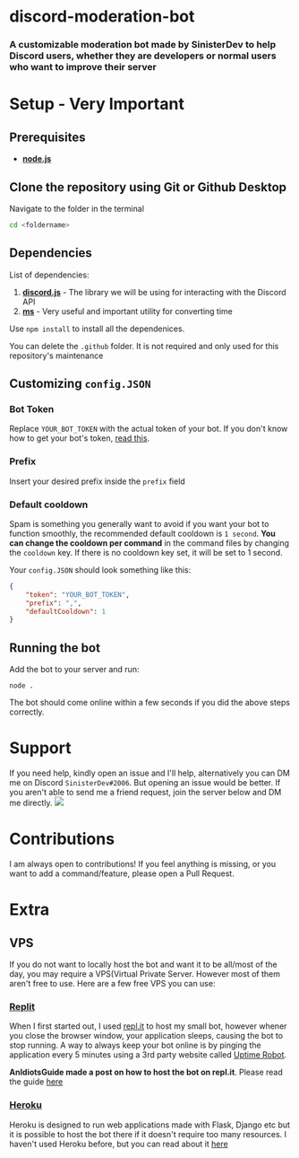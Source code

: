 # discord-moderation-bot
### A customizable moderation bot made by SinisterDev to help Discord users, whether they are developers or normal users who want to improve their server

# Setup - Very Important
## Prerequisites
* **[node.js](https://nodejs.org/en/)**
## Clone the repository using Git or Github Desktop
Navigate to the folder in the terminal
```bash
cd <foldername>
```
## Dependencies
List of dependencies:
1. **[discord.js](https://www.npmjs.com/package/discord.js)** - The library we will be using  for interacting with the Discord API
2. **[ms](https://www.npmjs.com/package/ms)** - Very useful and important utility for converting time

Use `npm install` to install all the dependenices. 

You can delete the `.github` folder. It is not required and only used for this repository's maintenance 

## Customizing `config.JSON`
### Bot Token
Replace `YOUR_BOT_TOKEN` with the actual token of your bot. If you don't know how to get your bot's token, [read this](https://www.writebots.com/discord-bot-token/).
### Prefix
Insert your desired prefix inside the `prefix` field
### Default cooldown
Spam is something you generally want to avoid if you want your bot to function smoothly, the recommended default cooldown is `1 second`. **You can change the cooldown per command** in the command files by changing the `cooldown` key. If there is no cooldown key set, it will be set to 1 second.

Your `config.JSON` should look something like this:
```json
{
    "token": "YOUR_BOT_TOKEN", 
    "prefix": ",",
    "defaultCooldown": 1
}
```
## Running the bot
Add the bot to your server and run:
```
node .
```
The bot should come online within a few seconds if you did the above steps correctly.

# Support
If you need help, kindly open an issue and I'll help, alternatively you can DM me on Discord `SinisterDev#2006`. But opening an issue would be better.
If you aren't able to send me a friend request, join the server below and DM me directly.
<a href="https://discord.gg/ZbT8z2SsDp ">
  <img src="https://invidget.switchblade.xyz/ZbT8z2SsDp" />
</a>

# Contributions
I am always open to contributions! If you feel anything is missing, or you want to add a command/feature, please open a Pull Request.

# Extra
## VPS
If you do not want to locally host the bot and want it to be all/most of the day, you may require a VPS(Virtual Private Server. However most of them aren't free to use. Here are a few free VPS you can use:
### **[Replit](https://replit.com/~)**
When I first started out, I used [repl.it](https://replit.com/~) to host my small bot, however whener you close the browser window, your application sleeps, causing the bot to stop running. A way to always keep your bot online is by pinging the application every 5 minutes using a 3rd party website called [Uptime Robot](https://uptimerobot.com/).

**AnIdiotsGuide made a post on how to host the bot on repl.it**. Please read the guide [here](https://anidiots.guide/hosting/repl)

### **[Heroku](https://dashboard.heroku.com/)**
Heroku is designed to run web applications made with Flask, Django etc but it is possible to host the bot there if it doesn't require too many resources. I haven't used Heroku before, but you can read about it [here](https://anidiots.guide/hosting/heroku)





